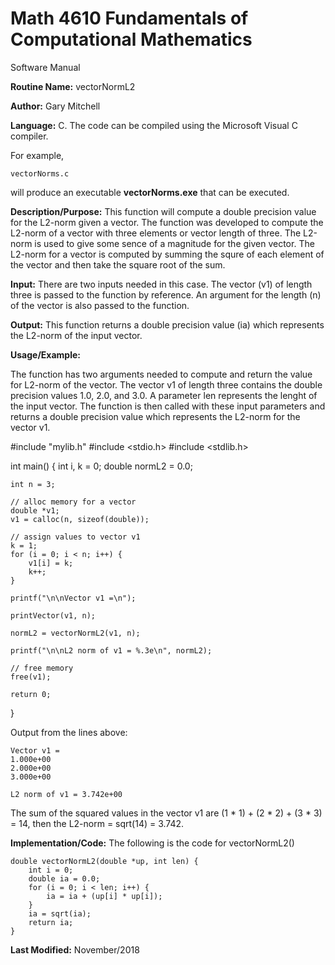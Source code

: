 # Math 4610 Fundamentals of Computational Mathematics
Software Manual

**Routine Name:**           vectorNormL2

**Author:** Gary Mitchell

**Language:** C. The code can be compiled using the Microsoft Visual C compiler.

For example,

    vectorNorms.c

will produce an executable **vectorNorms.exe** that can be executed.

**Description/Purpose:** This function will compute a double precision value for the L2-norm given a vector. The function was developed to compute the L2-norm of a vector with three elements or vector length of three. The L2-norm is used to give some sence of a magnitude for the given vector. The L2-norm for a vector is computed by summing the squre of each element of the vector and then take the square root of the sum.

**Input:** There are two inputs needed in this case. The vector (v1) of length three is passed to the function by reference. An argument for the length (n) of the vector is also passed to the function.

**Output:** This function returns a double precision value (ia) which represents the L2-norm of the input vector.

**Usage/Example:**

The function has two arguments needed to compute and return the value for L2-norm of the vector. The vector v1 of length three contains the double precision values 1.0, 2.0, and 3.0. A parameter len represents the lenght of the input vector. The function is then called with these input parameters and returns a double precision value which represents the L2-norm for the vector v1. 

#include "mylib.h"
#include <stdio.h>
#include <stdlib.h>

int main() {
	int i, k = 0;
	double normL2 = 0.0;

	int n = 3;

	// alloc memory for a vector
	double *v1;
	v1 = calloc(n, sizeof(double));

	// assign values to vector v1
	k = 1;
	for (i = 0; i < n; i++) {
		v1[i] = k;
		k++;
	}

	printf("\n\nVector v1 =\n");

	printVector(v1, n);

	normL2 = vectorNormL2(v1, n);

	printf("\n\nL2 norm of v1 = %.3e\n", normL2);

	// free memory
	free(v1);

	return 0;
}

Output from the lines above:

    Vector v1 =
    1.000e+00
    2.000e+00
    3.000e+00

    L2 norm of v1 = 3.742e+00

The sum of the squared values in the vector v1 are (1 * 1) + (2 * 2) + (3 * 3) = 14, then the L2-norm = sqrt(14) = 3.742.

**Implementation/Code:** The following is the code for vectorNormL2()

    double vectorNormL2(double *up, int len) {
        int i = 0;
        double ia = 0.0;
        for (i = 0; i < len; i++) {
            ia = ia + (up[i] * up[i]);
        }
        ia = sqrt(ia);
        return ia;
    }

**Last Modified:** November/2018
